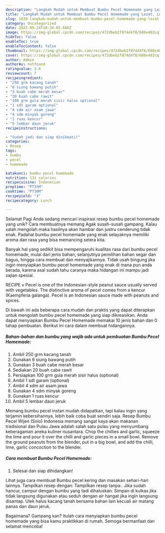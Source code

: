 ```yaml
---
description: "Langkah Mudah untuk Membuat Bumbu Pecel Homemade yang Lezat, Lezat"
title: "Langkah Mudah untuk Membuat Bumbu Pecel Homemade yang Lezat, Lezat"
slug: 1039-langkah-mudah-untuk-membuat-bumbu-pecel-homemade-yang-lezat-lezat
category: Uncategorized
date: 2022-09-24T18:34:05.686Z
image: https://img-global.cpcdn.com/recipes/472dbeb2f874d4f8/680x482cq70/bumbu-pecel-homemade-foto-resep-utama.jpg
hideToc: false
enableToc: true
enableTocContent: false
thumbnail: https://img-global.cpcdn.com/recipes/472dbeb2f874d4f8/680x482cq70/bumbu-pecel-homemade-foto-resep-utama.jpg
cover: https://img-global.cpcdn.com/recipes/472dbeb2f874d4f8/680x482cq70/bumbu-pecel-homemade-foto-resep-utama.jpg
author: Admin
authorAv: notfound
ratingvalue: 3.8
reviewcount: 7
recipeingredient:
- "250 grm kacang tanah"
- "6 siung bawang putih"
- "3 buah cabe merah besar"
- "20 buah cabe rawit"
- "100 grm gula merah sisir halus optional"
- "1 sdt garam optional"
- "4 sdm air asam jawa"
- "4 sdm minyak goreng"
- "1 ruas kencur"
- "5 lembar daun jeruk"
recipeinstructions:

- "Sudah jadi dan siap dinikmati!"
categories:
- Resep
tags:
- bumbu
- pecel
- homemade

katakunci: bumbu pecel homemade 
nutrition: 131 calories
recipecuisine: Indonesian
preptime: "PT35M"
cooktime: "PT30M"
recipeyield: "3"
recipecategory: Lunch

---
```



Selamat Pagi Anda sedang mencari inspirasi resep bumbu pecel homemade yang unik? Cara membuatnya memang Agak susah-susah gampang. Kalau salah mengolah maka hasilnya akan hambar dan justru cenderung tidak enak. Padahal bumbu pecel homemade yang enak selayaknya memiliki aroma dan rasa yang bisa memancing selera kita.


Banyak hal yang sedikit bisa mempengaruhi kualitas rasa dari bumbu pecel homemade, mulai dari jenis bahan, selanjutnya pemilihan bahan segar dan bagus, hingga cara membuat dan menyajikannya. Tidak usah bingung jika ingin menyiapkan bumbu pecel homemade yang enak di mana pun anda berada, karena asal sudah tahu caranya maka hidangan ini mampu jadi sajian spesial.

RECIPE v Pecel is one of the Indonesian-style peanut sauce usually served with vegetables. The distinctive aroma of pecel comes from a kencur (Kaempferia galanga). Pecel is an Indonesian sauce made with peanuts and spices.


Di bawah ini ada beberapa cara mudah dan praktis yang dapat diterapkan untuk mengolah bumbu pecel homemade yang siap dikreasikan. Anda dapat menyiapkan Bumbu Pecel Homemade memakai 10 jenis bahan dan 0 tahap pembuatan. Berikut ini cara dalam membuat hidangannya.

<!--inarticleads1-->

##### Bahan-bahan dan bumbu yang wajib ada untuk pembuatan Bumbu Pecel Homemade:

1. Ambil 250 grm kacang tanah
1. Gunakan 6 siung bawang putih
1. Gunakan 3 buah cabe merah besar
1. Sediakan 20 buah cabe rawit
1. Persiapkan 100 grm gula merah sisir halus (optional)
1. Ambil 1 sdt garam (optional)
1. Ambil 4 sdm air asam jawa
1. Gunakan 4 sdm minyak goreng
1. Gunakan 1 ruas kencur
1. Ambil 5 lembar daun jeruk


Memang bumbu pecel instan mudah didapatkan, tapi kalau ingin yang terjamin kebersihannya, lebih baik coba buat sendiri saja. Resep Bumbu Pecel Wijen (Solo) Indonesia memang sangat kaya akan makanan tradisional dan Pulau Jawa adalah salah satu pulau yang menyumbang keberagaman aneka kuliner nusantara. Chop the chillies and garlic, squeeze the lime and pour it over the chilli and garlic pieces in a small bowl. Remove the ground peanuts from the blender, put in a big bowl, and add the chilli, lime, garlic concoction to the blender. 

<!--inarticleads2-->

##### Cara membuat Bumbu Pecel Homemade:


1. Selesai dan siap dihidangkan!

Lihat juga cara membuat Bumbu pecel kering dan masakan sehari-hari lainnya. Tampilkan resep dengan: Tampilkan resep tanpa:. Jika sudah hancur, campur dengan bumbu yang tadi dihaluskan. Simpan di kulkas jika tidak langsung digunakan atau seduh dengan air hangat jika ingin langsung disantap. Ulek halus kacang tanah bersama bahan lain kecuali air matang panas dan daun jeruk. 

Bagaimana? Gampang kan? Itulah cara menyiapkan bumbu pecel homemade yang bisa kamu praktikkan di rumah. Semoga bermanfaat dan selamat mencoba!
